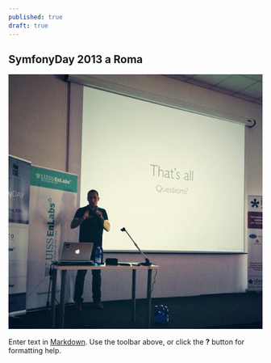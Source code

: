```yaml
---
published: true
draft: true
---
```


## SymfonyDay 2013 a Roma

![](/images/edelprino_symfonyday_roma.jpg)

Enter text in [Markdown](http://daringfireball.net/projects/markdown/). Use the toolbar above, or click the **?** button for formatting help.